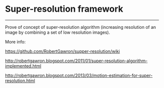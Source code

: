 # Super-resolution framework

---

Prove of concept of super-resolution algorithm (increasing resolution of an image by combining a set of low resolution images).

More info:

https://github.com/RobertGawron/supper-resolution/wiki

http://robertgawron.blogspot.com/2011/01/super-resolution-algorithm-implemented.html

http://robertgawron.blogspot.com/2013/03/motion-estimation-for-super-resolution.html
